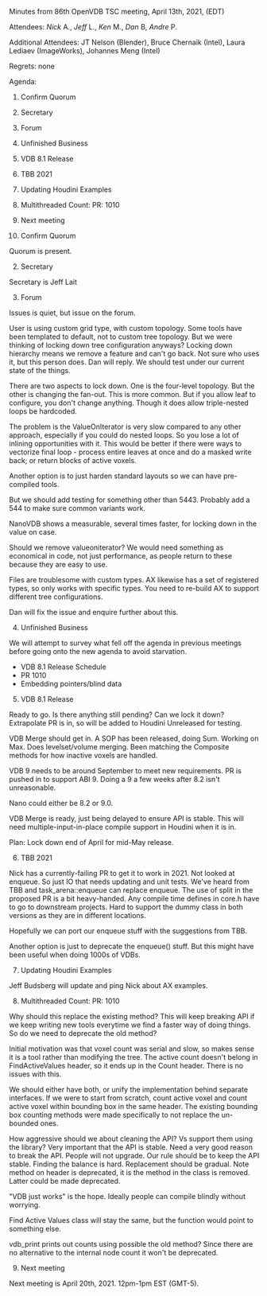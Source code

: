 Minutes from 86th OpenVDB TSC meeting, April 13th, 2021, (EDT)

Attendees: *Nick* A., *Jeff* L., *Ken* M., *Dan* B, *Andre* P.

Additional Attendees: JT Nelson (Blender), Bruce Chernaik (Intel),
Laura Lediaev (ImageWorks), Johannes Meng (Intel)

Regrets: none

Agenda:

1) Confirm Quorum
2) Secretary
3) Forum
4) Unfinished Business
5) VDB 8.1 Release
6) TBB 2021
7) Updating Houdini Examples
8) Multithreaded Count: PR: 1010
9) Next meeting

1) Confirm Quorum

Quorum is present.

2) Secretary

Secretary is Jeff Lait

3) Forum

Issues is quiet, but issue on the forum.

User is using custom grid type, with custom topology.  Some tools have been templated to default, not to custom tree topology.  But we were thinking of locking down tree configuration anyways?  Locking down hierarchy means we remove a feature and can't go back.  Not sure who uses it, but this person does.  Dan will reply.  We should test under our current state of the things.

There are two aspects to lock down.  One is the four-level topology.  But the other is changing the fan-out.  This is more common.  But if you allow leaf to configure, you don't change anything.  Though it does allow triple-nested loops be hardcoded.

The problem is the ValueOnIterator is very slow compared to any other approach, especially if you could do nested loops.  So you lose a lot of inlining opportunities with it.  This would be better if there were ways to vectorize final loop - process entire leaves at once and do a masked write back; or return blocks of active voxels.

Another option is to just harden standard layouts so we can have pre-compiled tools.

But we should add testing for something other than 5443.  Probably add a 544 to make sure common variants work.

NanoVDB shows a measurable, several times faster, for locking down in the value on case.

Should we remove valueoniterator?  We would need something as economical in code, not just performance, as people return to these because they are easy to use.

Files are troublesome with custom types.  AX likewise has a set of registered types, so only works with specific types.  You need to re-build AX to support different tree configurations.

Dan will fix the issue and enquire further about this.

4) Unfinished Business

We will attempt to survey what fell off the agenda in previous meetings before going onto the new agenda to avoid starvation.

* VDB 8.1 Release Schedule
* PR 1010
* Embedding pointers/blind data

5) VDB 8.1 Release

Ready to go.  Is there anything still pending?  Can we lock it down?  Extrapolate PR is in, so will be added to Houdini Unreleased for testing.

VDB Merge should get in.  A SOP has been released, doing Sum.  Working on Max.  Does levelset/volume merging.  Been matching the Composite methods for how inactive voxels are handled.

VDB 9 needs to be around September to meet new requirements.  PR is pushed in to support ABI 9.  Doing a 9 a few weeks after 8.2 isn't unreasonable.

Nano could either be 8.2 or 9.0.

VDB Merge is ready, just being delayed to ensure API is stable.  This will need multiple-input-in-place compile support in Houdini when it is in.

Plan: Lock down end of April for mid-May release.

6) TBB 2021

Nick has a currently-failing PR to get it to work in 2021.  Not looked at enqueue.  So just IO that needs updating and unit tests.  We've heard from TBB and task_arena::enqueue can replace enqueue.   The use of split in the proposed PR is a bit heavy-handed.  Any compile time defines in core.h have to go to downstream projects.  Hard to support the dummy class in both versions as they are in different locations.

Hopefully we can port our enqueue stuff with the suggestions from TBB.

Another option is just to deprecate the enqueue() stuff.  But this might have been useful when doing 1000s of VDBs.

7) Updating Houdini Examples

Jeff Budsberg will update and ping Nick about AX examples.

8) Multithreaded Count: PR: 1010

Why should this replace the existing method?   This will keep breaking API if we keep writing new tools everytime we find a faster way of doing things.  So do we need to deprecate the old method?

Initial motivation was that voxel count was serial and slow, so makes sense it is a tool rather than modifying the tree.  The active count doesn't belong in FindActiveValues header, so it ends up in the Count header.  There is no issues with this.

We should either have both, or unify the implementation behind separate interfaces.  If we were to start from scratch, count active voxel and count active voxel within bounding box in the same header.  The existing bounding box counting methods were made specifically to not replace the un-bounded ones.

How aggressive should we about cleaning the API?  Vs support them using the library?  Very important that the API is stable.  Need a very good reason to break the API.  People will not upgrade.  Our rule should be to keep the API stable.  Finding the balance is hard.  Replacement should be gradual.  Note method on header is deprecated, it is the method in the class is removed.  Latter could be made deprecated.  

"VDB just works" is the hope.  Ideally people can compile blindly without worrying.

Find Active Values class will stay the same, but the function would point to something else.

vdb_print prints out counts using possible the old method?  Since there are no alternative to the internal node count it won't be deprecated.


9) Next meeting

Next meeting is April 20th, 2021. 12pm-1pm EST (GMT-5).
